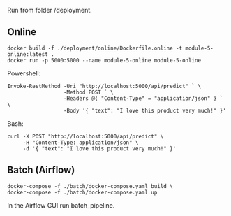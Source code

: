 Run from folder /deployment.

## Online

```
docker build -f ./deployment/online/Dockerfile.online -t module-5-online:latest .
docker run -p 5000:5000 --name module-5-online module-5-online
```

Powershell: 
```
Invoke-RestMethod -Uri "http://localhost:5000/api/predict" ` \
                  -Method POST ` \
                  -Headers @{ "Content-Type" = "application/json" } ` \
                  -Body '{ "text": "I love this product very much!" }'
```
Bash: 
```
curl -X POST "http://localhost:5000/api/predict" \
     -H "Content-Type: application/json" \
     -d '{ "text": "I love this product very much!" }'
```

## Batch (Airflow)
```
docker-compose -f ./batch/docker-compose.yaml build \
docker-compose -f ./batch/docker-compose.yaml up
```
In the Airflow GUI run batch_pipeline.
